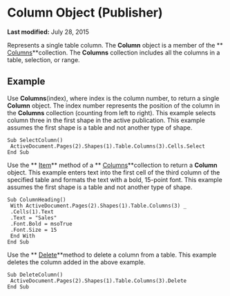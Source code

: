 
# Column Object (Publisher)

 **Last modified:** July 28, 2015

Represents a single table column. The  **Column** object is a member of the ** [Columns](3fe6ddce-a598-a967-fc89-7296c18a6a55.md)**collection. The  **Columns** collection includes all the columns in a table, selection, or range.

## Example

Use  **Columns**(index), where index is the column number, to return a single  **Column** object. The index number represents the position of the column in the **Columns** collection (counting from left to right). This example selects column three in the first shape in the active publication. This example assumes the first shape is a table and not another type of shape.


```
Sub SelectColumn() 
 ActiveDocument.Pages(2).Shapes(1).Table.Columns(3).Cells.Select 
End Sub
```

Use the  ** [Item](c16df25c-ea8d-c04e-bccd-7e642bb7198a.md)** method of a ** [Columns](3fe6ddce-a598-a967-fc89-7296c18a6a55.md)**collection to return a  **Column** object. This example enters text into the first cell of the third column of the specified table and formats the text with a bold, 15-point font. This example assumes the first shape is a table and not another type of shape.




```
Sub ColumnHeading() 
 With ActiveDocument.Pages(2).Shapes(1).Table.Columns(3) _ 
 .Cells(1).Text 
 .Text = "Sales" 
 .Font.Bold = msoTrue 
 .Font.Size = 15 
 End With 
End Sub
```

Use the  ** [Delete](09498d82-e7e3-e301-5f7c-444f0112c480.md)**method to delete a column from a table. This example deletes the column added in the above example.




```
Sub DeleteColumn() 
 ActiveDocument.Pages(2).Shapes(1).Table.Columns(3).Delete 
End Sub
```

